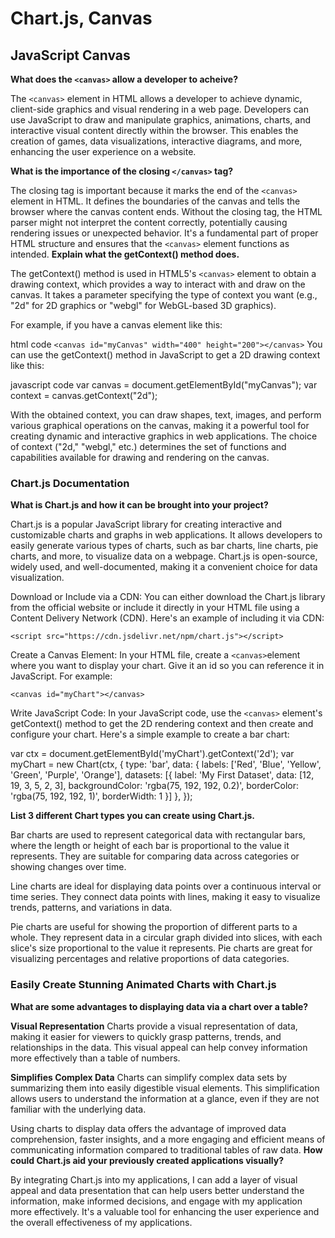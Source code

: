 # Chart.js, Canvas

## JavaScript Canvas

**What does the `<canvas>` allow a developer to acheive?**

The `<canvas>` element in HTML allows a developer to achieve dynamic, client-side graphics and visual rendering in a web page. Developers can use JavaScript to draw and manipulate graphics, animations, charts, and interactive visual content directly within the browser. This enables the creation of games, data visualizations, interactive diagrams, and more, enhancing the user experience on a website.

**What is the importance of the closing `</canvas>` tag?**

The closing </canvas> tag is important because it marks the end of the `<canvas>` element in HTML. It defines the boundaries of the canvas and tells the browser where the canvas content ends. Without the closing tag, the HTML parser might not interpret the content correctly, potentially causing rendering issues or unexpected behavior. It's a fundamental part of proper HTML structure and ensures that the `<canvas>` element functions as intended.
**Explain what the getContext() method does.**

The getContext() method is used in HTML5's `<canvas>` element to obtain a drawing context, which provides a way to interact with and draw on the canvas. It takes a parameter specifying the type of context you want (e.g., "2d" for 2D graphics or "webgl" for WebGL-based 3D graphics).

For example, if you have a canvas element like this:

html code
`<canvas id="myCanvas" width="400" height="200"></canvas>`
You can use the getContext() method in JavaScript to get a 2D drawing context like this:

javascript code
var canvas = document.getElementById("myCanvas");
var context = canvas.getContext("2d");

With the obtained context, you can draw shapes, text, images, and perform various graphical operations on the canvas, making it a powerful tool for creating dynamic and interactive graphics in web applications. The choice of context ("2d," "webgl," etc.) determines the set of functions and capabilities available for drawing and rendering on the canvas.

### Chart.js Documentation

**What is Chart.js and how it can be brought into your project?**

Chart.js is a popular JavaScript library for creating interactive and customizable charts and graphs in web applications. It allows developers to easily generate various types of charts, such as bar charts, line charts, pie charts, and more, to visualize data on a webpage. Chart.js is open-source, widely used, and well-documented, making it a convenient choice for data visualization.

Download or Include via a CDN: You can either download the Chart.js library from the official website or include it directly in your HTML file using a Content Delivery Network (CDN). Here's an example of including it via CDN:

`<script src="https://cdn.jsdelivr.net/npm/chart.js"></script>`

Create a Canvas Element: In your HTML file, create a `<canvas>`element where you want to display your chart. Give it an id so you can reference it in JavaScript. For example:

`<canvas id="myChart"></canvas>`

Write JavaScript Code: In your JavaScript code, use the `<canvas>` element's getContext() method to get the 2D rendering context and then create and configure your chart. Here's a simple example to create a bar chart:

var ctx = document.getElementById('myChart').getContext('2d');
var myChart = new Chart(ctx, {
    type: 'bar',
    data: {
        labels: ['Red', 'Blue', 'Yellow', 'Green', 'Purple', 'Orange'],
        datasets: [{
            label: 'My First Dataset',
            data: [12, 19, 3, 5, 2, 3],
            backgroundColor: 'rgba(75, 192, 192, 0.2)',
            borderColor: 'rgba(75, 192, 192, 1)',
            borderWidth: 1
        }]
    },
});

**List 3 different Chart types you can create using Chart.js.**

 Bar charts are used to represent categorical data with rectangular bars, where the length or height of each bar is proportional to the value it represents. They are suitable for comparing data across categories or showing changes over time.

 Line charts are ideal for displaying data points over a continuous interval or time series. They connect data points with lines, making it easy to visualize trends, patterns, and variations in data.

 Pie charts are useful for showing the proportion of different parts to a whole. They represent data in a circular graph divided into slices, with each slice's size proportional to the value it represents. Pie charts are great for visualizing percentages and relative proportions of data categories.

### Easily Create Stunning Animated Charts with Chart.js

**What are some advantages to displaying data via a chart over a table?**

**Visual Representation**
 Charts provide a visual representation of data, making it easier for viewers to quickly grasp patterns, trends, and relationships in the data. This visual appeal can help convey information more effectively than a table of numbers.

 **Simplifies Complex Data**
  Charts can simplify complex data sets by summarizing them into easily digestible visual elements. This simplification allows users to understand the information at a glance, even if they are not familiar with the underlying data.

  Using charts to display data offers the advantage of improved data comprehension, faster insights, and a more engaging and efficient means of communicating information compared to traditional tables of raw data.
**How could Chart.js aid your previously created applications visually?**

By integrating Chart.js into my applications, I can add a layer of visual appeal and data presentation that can help users better understand the information, make informed decisions, and engage with my application more effectively. It's a valuable tool for enhancing the user experience and the overall effectiveness of my applications.